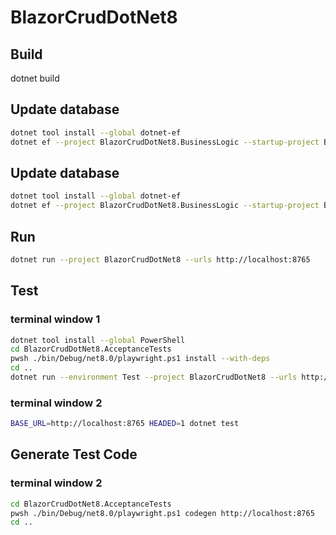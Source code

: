 # BlazorCrudDotNet8

## Build

dotnet build

## Update database

```bash
dotnet tool install --global dotnet-ef
dotnet ef --project BlazorCrudDotNet8.BusinessLogic --startup-project BlazorCrudDotNet8 migrations add <<NewScriptName>>
```

## Update database

```bash
dotnet tool install --global dotnet-ef
dotnet ef --project BlazorCrudDotNet8.BusinessLogic --startup-project BlazorCrudDotNet8 database update
```

## Run

```bash
dotnet run --project BlazorCrudDotNet8 --urls http://localhost:8765
```

## Test

### terminal window 1

```bash
dotnet tool install --global PowerShell
cd BlazorCrudDotNet8.AcceptanceTests
pwsh ./bin/Debug/net8.0/playwright.ps1 install --with-deps
cd ..
dotnet run --environment Test --project BlazorCrudDotNet8 --urls http://localhost:8765
```

### terminal window 2

```bash
BASE_URL=http://localhost:8765 HEADED=1 dotnet test
```

## Generate Test Code

### terminal window 2

```bash
cd BlazorCrudDotNet8.AcceptanceTests
pwsh ./bin/Debug/net8.0/playwright.ps1 codegen http://localhost:8765
cd ..
```
